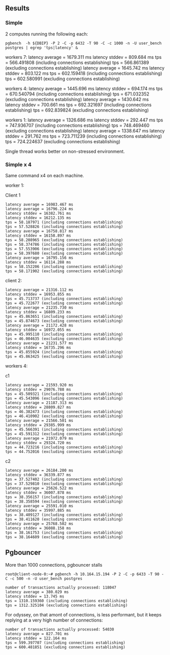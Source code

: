 
## Results


### Simple 

2 computes running the following each:

```
pgbench  -h ${DBIP} -P 2 -C -p 6432 -T 90 -C -c 1000 -n -U user_bench postgres | egrep 'tps|latency' & 
```

workers 7:
latency average = 1679.311 ms
latency stddev = 809.684 ms
tps = 566.491808 (including connections establishing)
tps = 566.861389 (excluding connections establishing)
latency average = 1645.742 ms
latency stddev = 803.122 ms
tps = 602.159418 (including connections establishing)
tps = 602.580991 (excluding connections establishing)

workers 4:
latency average = 1445.696 ms
latency stddev = 694.174 ms
tps = 670.540794 (including connections establishing)
tps = 671.032352 (excluding connections establishing)
latency average = 1430.642 ms
latency stddev = 700.661 ms
tps = 692.321697 (including connections establishing)
tps = 692.839824 (excluding connections establishing)

workers 1:
latency average = 1326.686 ms
latency stddev = 292.447 ms
tps = 747.936707 (including connections establishing)
tps = 748.469460 (excluding connections establishing)
latency average = 1338.647 ms
latency stddev = 291.762 ms
tps = 723.711239 (including connections establishing)
tps = 724.224637 (excluding connections establishing)


Single thread works better on non-stressed environment.

### Simple x 4

Same command x4 on each machine.

worker 1:

Client 1

```
latency average = 16983.467 ms
latency average = 16796.224 ms
latency stddev = 16382.761 ms
latency stddev = 16212.135 ms
tps = 58.187971 (including connections establishing)
tps = 57.528826 (including connections establishing)
latency average = 16758.817 ms
latency stddev = 16158.897 ms
tps = 58.208965 (excluding connections establishing)
tps = 58.374786 (including connections establishing)
tps = 57.553906 (excluding connections establishing)
tps = 58.397680 (excluding connections establishing)
latency average = 16795.156 ms
latency stddev = 16114.288 ms
tps = 58.152206 (including connections establishing)
tps = 58.171902 (excluding connections establishing)
```

client 2:
```
latency average = 21316.112 ms
latency stddev = 16953.855 ms
tps = 45.713737 (including connections establishing)
tps = 45.722677 (excluding connections establishing)
latency average = 21235.730 ms
latency stddev = 16809.233 ms
tps = 45.863651 (including connections establishing)
tps = 45.874673 (excluding connections establishing)
latency average = 21172.428 ms
latency stddev = 16972.055 ms
tps = 45.995110 (including connections establishing)
tps = 46.004635 (excluding connections establishing)
latency average = 21231.577 ms
latency stddev = 16735.296 ms
tps = 45.855924 (including connections establishing)
tps = 45.863425 (excluding connections establishing)
```


workers 4:

c1
```
latency average = 21593.920 ms
latency stddev = 29076.788 ms
tps = 45.509321 (including connections establishing)
tps = 45.543096 (excluding connections establishing)
latency average = 21187.313 ms
latency stddev = 28809.827 ms
tps = 46.382473 (including connections establishing)
tps = 46.410902 (excluding connections establishing)
latency average = 21566.501 ms
latency stddev = 29385.999 ms
tps = 45.566391 (including connections establishing)
tps = 45.591312 (excluding connections establishing)
latency average = 21972.079 ms
latency stddev = 29324.720 ms
tps = 44.723216 (including connections establishing)
tps = 44.752016 (excluding connections establishing)
```

c2
```
latency average = 26184.200 ms
latency stddev = 36339.877 ms
tps = 37.527402 (including connections establishing)
tps = 37.529810 (excluding connections establishing)
latency average = 25626.522 ms
latency stddev = 36007.878 ms
tps = 38.356157 (including connections establishing)
tps = 38.358594 (excluding connections establishing)
latency average = 25591.010 ms
latency stddev = 35997.885 ms
tps = 38.409127 (including connections establishing)
tps = 38.411620 (excluding connections establishing)
latency average = 25768.502 ms
latency stddev = 36088.158 ms
tps = 38.161753 (including connections establishing)
tps = 38.164609 (excluding connections establishing)

```




## Pgbouncer

More than 1000 connections, pgbouncer stalls

```
root@client-node-0:~# pgbench -h 10.164.15.194 -P 2 -C -p 6433 -T 90 -C -c 500 -n -U user_bench postgres

number of transactions actually processed: 118047
latency average = 380.029 ms
latency stddev = 13.745 ms
tps = 1310.159360 (including connections establishing)
tps = 1312.325104 (excluding connections establishing)
```


For odyssey, on that amont of connections, is less performant, but it keeps replying at a very high number of connections:

```
number of transactions actually processed: 54030
latency average = 827.701 ms
latency stddev = 122.164 ms
tps = 599.397707 (including connections establishing)
tps = 600.481851 (excluding connections establishing)
```